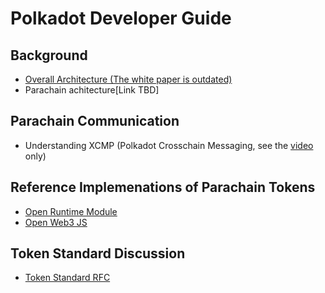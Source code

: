 Polkadot Developer Guide
========================

## Background
* [Overall Architecture (The white paper is outdated)](https://wiki.polkadot.network/docs/en/learn-architecture)
* Parachain achitecture[Link TBD]

## Parachain Communication
* Understanding XCMP (Polkadot Crosschain Messaging, 
   see the [video](https://wiki.polkadot.network/docs/en/learn-crosschain) only)

## Reference Implemenations of Parachain Tokens 
* [Open Runtime Module](https://github.com/open-web3-stack/open-runtime-module-library/tree/master/tokens)
* [Open Web3 JS](https://github.com/open-web3-stack/open-web3.js/tree/master/packages/asset-metadata)

## Token Standard Discussion
* [Token Standard RFC](https://github.com/paritytech/substrate-open-working-groups/blob/main/1-polkadot-token-standard.md)
